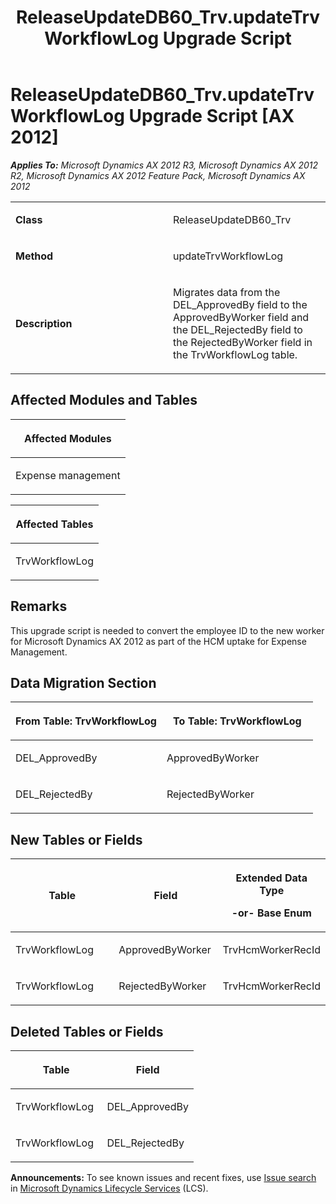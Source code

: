 ﻿---
title: ReleaseUpdateDB60_Trv.updateTrvWorkflowLog Upgrade Script
TOCTitle: ReleaseUpdateDB60_Trv.updateTrvWorkflowLog Upgrade Script
ms:assetid: 6d7d947e-4731-8687-ed07-f4c543090a1a
ms:mtpsurl: https://msdn.microsoft.com/en-us/library/JJ685708(v=AX.60)
ms:contentKeyID: 49708910
ms.date: 05/18/2015
mtps_version: v=AX.60
---

# ReleaseUpdateDB60\_Trv.updateTrvWorkflowLog Upgrade Script [AX 2012]


_**Applies To:** Microsoft Dynamics AX 2012 R3, Microsoft Dynamics AX 2012 R2, Microsoft Dynamics AX 2012 Feature Pack, Microsoft Dynamics AX 2012_

<table>
<colgroup>
<col style="width: 50%" />
<col style="width: 50%" />
</colgroup>
<tbody>
<tr class="odd">
<td><p><strong>Class</strong></p></td>
<td><p>ReleaseUpdateDB60_Trv</p></td>
</tr>
<tr class="even">
<td><p><strong>Method</strong></p></td>
<td><p>updateTrvWorkflowLog</p></td>
</tr>
<tr class="odd">
<td><p><strong>Description</strong></p></td>
<td><p>Migrates data from the DEL_ApprovedBy field to the ApprovedByWorker field and the DEL_RejectedBy field to the RejectedByWorker field in the TrvWorkflowLog table.</p></td>
</tr>
</tbody>
</table>


## Affected Modules and Tables

<table>
<colgroup>
<col style="width: 100%" />
</colgroup>
<thead>
<tr class="header">
<th><p>Affected Modules</p></th>
</tr>
</thead>
<tbody>
<tr class="odd">
<td><p>Expense management</p></td>
</tr>
</tbody>
</table>


<table>
<colgroup>
<col style="width: 100%" />
</colgroup>
<thead>
<tr class="header">
<th><p>Affected Tables</p></th>
</tr>
</thead>
<tbody>
<tr class="odd">
<td><p>TrvWorkflowLog</p></td>
</tr>
</tbody>
</table>


## Remarks

This upgrade script is needed to convert the employee ID to the new worker for Microsoft Dynamics AX 2012 as part of the HCM uptake for Expense Management.

## Data Migration Section

<table>
<colgroup>
<col style="width: 50%" />
<col style="width: 50%" />
</colgroup>
<thead>
<tr class="header">
<th><p>From Table: TrvWorkflowLog</p></th>
<th><p>To Table: TrvWorkflowLog</p></th>
</tr>
</thead>
<tbody>
<tr class="odd">
<td><p>DEL_ApprovedBy</p></td>
<td><p>ApprovedByWorker</p></td>
</tr>
<tr class="even">
<td><p>DEL_RejectedBy</p></td>
<td><p>RejectedByWorker</p></td>
</tr>
</tbody>
</table>


## New Tables or Fields

<table>
<colgroup>
<col style="width: 33%" />
<col style="width: 33%" />
<col style="width: 33%" />
</colgroup>
<thead>
<tr class="header">
<th><p>Table</p></th>
<th><p>Field</p></th>
<th><p>Extended Data Type</p>
<p>-or- Base Enum</p></th>
</tr>
</thead>
<tbody>
<tr class="odd">
<td><p>TrvWorkflowLog</p></td>
<td><p>ApprovedByWorker</p></td>
<td><p>TrvHcmWorkerRecId</p></td>
</tr>
<tr class="even">
<td><p>TrvWorkflowLog</p></td>
<td><p>RejectedByWorker</p></td>
<td><p>TrvHcmWorkerRecId</p></td>
</tr>
</tbody>
</table>


## Deleted Tables or Fields

<table>
<colgroup>
<col style="width: 50%" />
<col style="width: 50%" />
</colgroup>
<thead>
<tr class="header">
<th><p>Table</p></th>
<th><p>Field</p></th>
</tr>
</thead>
<tbody>
<tr class="odd">
<td><p>TrvWorkflowLog</p></td>
<td><p>DEL_ApprovedBy</p></td>
</tr>
<tr class="even">
<td><p>TrvWorkflowLog</p></td>
<td><p>DEL_RejectedBy</p></td>
</tr>
</tbody>
</table>

  
**Announcements:** To see known issues and recent fixes, use [Issue search](http://go.microsoft.com/fwlink/?linkid=389258) in [Microsoft Dynamics Lifecycle Services](http://go.microsoft.com/fwlink/?linkid=306505) (LCS).

